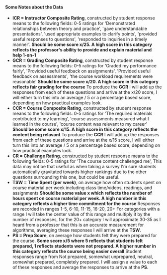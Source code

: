 #### Some Notes about the Data
- **ICR = Instructor Composite Rating**, constructed by student response means to the following fields: 0-5 ratings for 'Demonstrated relationships between theory and practice', 'gave understandable presentations', 'used appropriate examples to clarify points', 'provided useful responses to questions', 'responded to inquiries in a timely manner'. **Should be some score x/25. A high score in this category reflects the professor's ability to provide and explain material and help 1-on-1**
- **GCR = Grading Composite Rating**, constructed by student response means to the following fields: 0-5 ratings for 'Graded my performance fairly', 'Provided useful feedback on assignments', 'Provided useful feedback on assessments', 'the course workload requirements were reasonable' **Should be some score x/20. A high score in this category reflects fair grading for the course** To produce the **GCR** I will add up the responses from each of these questions and arrive at the x/20 score, I will either turn this into an average / 5 or a percentage based score, depending on how practical examples look.
- **CCR = Course Composite Rating**, constructed by student response means to the following fields: 0-5 ratings for 'The required materials contributed to my learning', 'course assessments measured what I learned in the course', 'course content was relevant to my career' **Should be some score x/15. A high score in this category reflects the content being relavant** To produce the **CCR** I will add up the responses from each of these questions and arrive at the x/15 score, I will either turn this into an average / 5 or a percentage based score, depending on how practical examples look.
- **CR = Challenge Rating**, constructed by student response means to the following fields: 0-5 ratings for 'The course content challenged me', This data may not be that useful as when taking a survey I'm sure students automatically gravitated towards higher rankings due to the other questions surrounding this one, but could be useful.
- **TSW = Time Spent (per week)**, on average how often students spent on course material per week including class time/videos, readings, and assignments **Should be some value x which reflects the number of hours spent on course material per week. A high number in this category reflects a higher time commitment for the course** Responses are recorded in ranges 1-5, 6-10, 11-15, 16-20, 20+ For categories with a range I will take the center value of this range and multiply it by the number of responses, for the 20+ category I will approximate 30-35 as I heard from a professor that this is an accurate measurement for algorithms, averaging these responses I will arrive at the **TSW**.
- **PS = Prep Score**, on average how students felt they were prepared for the course. **Some score x/5 where 5 reflects that students felt prepared, 1 reflects students were not prepared. A higher number in this category reflects the course being easier overall** Student responses range from Not prepared, somewhat unprepared, neutral, somewhat prepared, completely prepared. I will assign a value to each of these responses and average the responses to arrive at the **PS**. 